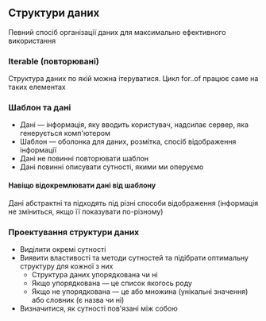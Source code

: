 ## Структури даних

Певний спосіб організації даних для максимально ефективного використання

### Iterable (повторювані)

Структура даних по якій можна ітеруватися. Цикл for..of працює саме на таких елементах

### Шаблон та дані

-   Дані — інформація, яку вводить користувач, надсилає сервер, яка генерується комп'ютером
-   Шаблон — оболонка для даних, розмітка, спосіб відображення інформації
-   Дані не повинні повторювати шаблон
-   Дані повинні описувати сутності, якими ми оперуємо

#### Навіщо відокремлювати дані від шаблону

Дані абстрактні та підходять під різні способи відображення (інформація не зміниться, якщо її показувати по-різному)

### Проектування структури даних

-   Виділити окремі сутності
-   Виявити властивості та методи сутностей та підібрати оптимальну структуру для кожної з них
    -   Структура даних упорядкована чи ні
    -   Якщо упорядкована — це список якогось роду
    -   Якщо не упорядкована — це або множина (унікальні значення) або словник (є назва чи ні)
-   Визначитися, як сутності пов'язані між собою
